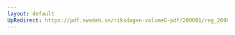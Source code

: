 ```yaml
---
layout: default
UpRedirect: https://pdf.swedeb.se/riksdagen-volumeG-pdf/200001/reg_200001/reg_200001_0434.pdf
---
```

